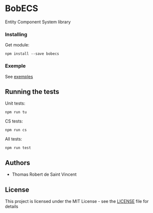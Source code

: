 # BobECS

Entity Component System library

### Installing
Get module:
```
npm install --save bobecs
```

### Exemple
See [exemples](exemples)

## Running the tests

Unit tests:
```
npm run tu
```

CS tests:
```
npm run cs
```

All tests:
```
npm run test
```

## Authors

* Thomas Robert de Saint Vincent

## License

This project is licensed under the MIT License - see the [LICENSE](LICENSE) file for details
